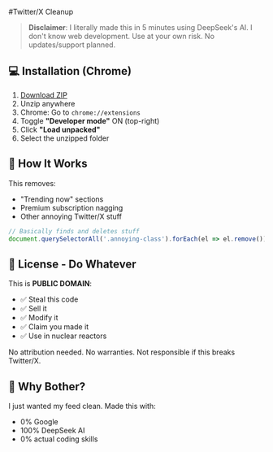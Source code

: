 #Twitter/X Cleanup

> **Disclaimer**: I literally made this in 5 minutes using DeepSeek's AI. I don't know web development. Use at your own risk. No updates/support planned.

## 💻 Installation (Chrome)
1. [Download ZIP](https://github.com/YOURNAME/remove-twitter-trends/archive/main.zip)
2. Unzip anywhere
3. Chrome: Go to `chrome://extensions`
4. Toggle **"Developer mode"** ON (top-right)
5. Click **"Load unpacked"**
6. Select the unzipped folder

## 🔧 How It Works
This removes:
- "Trending now" sections
- Premium subscription nagging
- Other annoying Twitter/X stuff

```javascript
// Basically finds and deletes stuff
document.querySelectorAll('.annoying-class').forEach(el => el.remove());
```

## 🪪 License - Do Whatever
This is **PUBLIC DOMAIN**:
- ✅ Steal this code
- ✅ Sell it
- ✅ Modify it
- ✅ Claim you made it
- ✅ Use in nuclear reactors

No attribution needed. No warranties. Not responsible if this breaks Twitter/X.

## 🤷 Why Bother?
I just wanted my feed clean. Made this with:
- 0% Google
- 100% DeepSeek AI
- 0% actual coding skills
